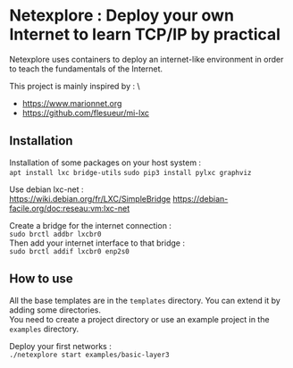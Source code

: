 # Netexplore : Deploy your own Internet to learn TCP/IP by practical

Netexplore uses containers to deploy an internet-like environment in order to teach the fundamentals of the Internet.

This project is mainly inspired by : \
 * https://www.marionnet.org
 * https://github.com/flesueur/mi-lxc

## Installation

Installation of some packages on your host system : \
`apt install lxc bridge-utils`
`sudo pip3 install pylxc graphviz` 

Use debian lxc-net : \
https://wiki.debian.org/fr/LXC/SimpleBridge
https://debian-facile.org/doc:reseau:vm:lxc-net

Create a bridge for the internet connection : \
`sudo brctl addbr lxcbr0` \
Then add your internet interface to that bridge : \
`sudo brctl addif lxcbr0 enp2s0`

## How to use

All the base templates are in the `templates` directory. You can extend it by adding some directories. \
You need to create a project directory or use an example project in the `examples` directory.

Deploy your first networks : \
`./netexplore start examples/basic-layer3`

